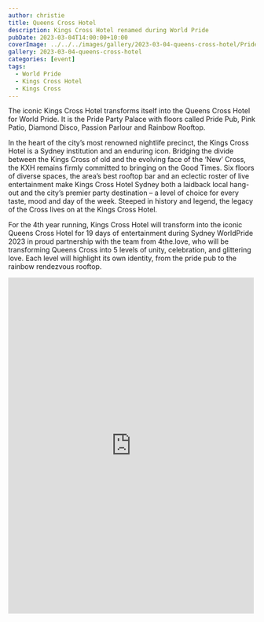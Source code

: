 ```yaml
---
author: christie
title: Queens Cross Hotel
description: Kings Cross Hotel renamed during World Pride
pubDate: 2023-03-04T14:00:00+10:00
coverImage: ../../../images/gallery/2023-03-04-queens-cross-hotel/Pride Pub (1).jpeg
gallery: 2023-03-04-queens-cross-hotel
categories: [event]
tags:
  - World Pride
  - Kings Cross Hotel
  - Kings Cross
---
```


The iconic Kings Cross Hotel transforms itself into the Queens Cross Hotel for World Pride. It is the Pride Party Palace with floors called Pride Pub, Pink Patio, Diamond Disco, Passion Parlour and Rainbow Rooftop.

In the heart of the city’s most renowned nightlife precinct, the Kings Cross Hotel is a Sydney institution and an enduring icon. Bridging the divide between the Kings Cross of old and the evolving face of the ‘New’ Cross, the KXH remains firmly committed to bringing on the Good Times. Six floors of diverse spaces, the area’s best rooftop bar and an eclectic roster of live entertainment make Kings Cross Hotel Sydney both a laidback local hang-out and the city’s premier party destination – a level of choice for every taste, mood and day of the week. Steeped in history and legend, the legacy of the Cross lives on at the Kings Cross Hotel.

For the 4th year running, Kings Cross Hotel will transform into the iconic Queens Cross Hotel for 19 days of entertainment during Sydney WorldPride 2023 in proud partnership with the team from 4the.love, who will be transforming Queens Cross into 5 levels of unity, celebration, and glittering love. Each level will highlight its own identity, from the pride pub to the rainbow rendezvous rooftop.

<iframe src="https://www.facebook.com/plugins/post.php?href=https%3A%2F%2Fwww.facebook.com%2Fchris1.tham%2Fposts%2Fpfbid028VLERRJwTp6ZgvNNFkCqUrpMkHcHs72eMXA79pL3LXib9MPHH2dxLNUWHGYrjz59l&show_text=true&width=500" width="500" height="684" style="border:none;overflow:hidden" scrolling="no" frameborder="0" allowfullscreen="true" allow="autoplay; clipboard-write; encrypted-media; picture-in-picture; web-share"></iframe>
